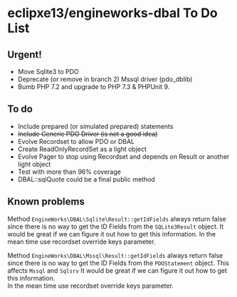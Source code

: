 # eclipxe13/engineworks-dbal To Do List

## Urgent!

- Move Sqlite3 to PDO
- Deprecate (or remove in branch 2) Mssql driver (pdo_dblib)
- Bumb PHP 7.2 and upgrade to PHP 7.3 & PHPUnit 9.

## To do

- Include prepared (or simulated prepared) statements
- ~~Include Generic PDO Driver (is not a good idea)~~
- Evolve Recordset to allow PDO or DBAL
- Create ReadOnlyRecordSet as a light object
- Evolve Pager to stop using Recordset and depends on Result or another light object
- Test with more than 96% coverage
- DBAL::sqlQuote could be a final public method

## Known problems

Method `EngineWorks\DBAL\Sqlite\Result::getIdFields` always return false since there is no way
to get the ID Fields from the `SQLite3Result` object.
It would be great if we can figure it out how to get this information.
In the mean time use recordset override keys parameter.

Method `EngineWorks\DBAL\Mssql\Result::getIdFields` always return false since there is no way
to get the ID Fields from the `PDOStatement` object. This affects `Mssql` and `Sqlsrv`
It would be great if we can figure it out how to get this information.  
In the mean time use recordset override keys parameter.
